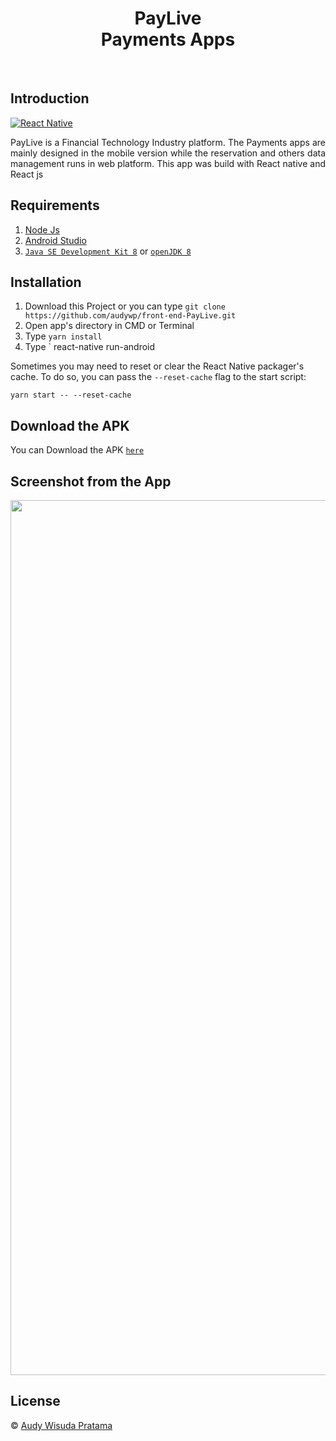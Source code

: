 <h1 align='center'> PayLive <br>Payments Apps</h1>

<br>

## Introduction

[![React Native](https://img.shields.io/badge/react%20native-v0.60.5-blue)](https://facebook.github.io/react-native/)

<p align='justify'>PayLive is a Financial Technology Industry platform. The Payments apps are mainly designed in the mobile version while the reservation and others data management runs in web platform. This app was build with React native and React js

</p>

## Requirements

1. <a href="https://nodejs.org/en/download/">Node Js</a>
2. <a href="https://developer.android.com/studio">Android Studio<a/>
3. <a href="https://www.oracle.com/java/technologies/javase-jdk8-downloads.html">`Java SE Development Kit 8`<a/> or <a href="https://openjdk.java.net/install/">`openJDK 8`<a/>


## Installation

1. Download this Project or you can type `git clone https://github.com/audywp/front-end-PayLive.git`
2. Open app's directory in CMD or Terminal
3. Type `yarn install`
4. Type ` react-native run-android

Sometimes you may need to reset or clear the React Native packager's cache. To do so, you can pass the `--reset-cache` flag to the start script:

```
yarn start -- --reset-cache
```

## Download the APK

You can Download the APK [`here`](https://drive.google.com/open?id=1EmqG0FZPTbp2ne97GlUyBsp9B6Avgm-S)

## Screenshot from the App

<p align='center'>
    <img width="1400" src='https://user-images.githubusercontent.com/56215780/81837176-b4c56d00-956e-11ea-99f4-8ef66f7d1a34.png' />
</p>

## License

© [Audy Wisuda Pratama](https://github.com/audywp/ ' audywp ')
